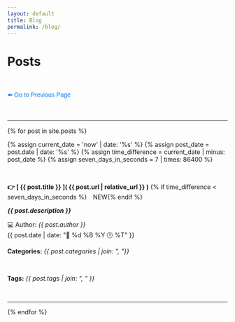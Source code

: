```yaml
---
layout: default
title: Blog
permalink: /blog/
---
```


<h1>Posts</h1>

<br>

<p><a href="javascript:void(0);" onclick="history.back();" style="text-decoration: none; color: #007BFF; font-family: Arial, sans-serif;">
    ⬅️ Go to Previous Page
</a></p>

<br>

<hr>

{% for post in site.posts %}

  {% assign current_date = 'now' | date: '%s' %}
  {% assign post_date = post.date | date: '%s' %}
  {% assign time_difference = current_date | minus: post_date %}
  {% assign seven_days_in_seconds = 7 | times: 86400 %}
  
  <br>

   **👉 [ {{ post.title }} ]( {{ post.url | relative_url }} )** {% if time_difference < seven_days_in_seconds %}&emsp;<a class="ui black tag label">NEW</a>{% endif %} 
  
  
  ***{{ post.description }}***
  
  
  💻 Author: *{{ post.author }}*
  <br>
  {{ post.date | date: "📅 %d %B %Y 🕒 %T" }}
  
  **Categories:** *{{ post.categories | join: ", "}}*
  
  <br>

  **Tags:** *{{ post.tags | join: ", " }}*
  
  <br>
  <hr>

{% endfor %}
